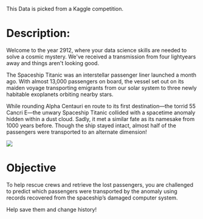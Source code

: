 This Data is picked from a Kaggle competition.

# Description:

Welcome to the year 2912, where your data science skills are needed to solve a cosmic mystery. We've received a transmission from four lightyears away and things aren't looking good.

The Spaceship Titanic was an interstellar passenger liner launched a month ago. With almost 13,000 passengers on board, the vessel set out on its maiden voyage transporting emigrants from our solar system to three newly habitable exoplanets orbiting nearby stars.

While rounding Alpha Centauri en route to its first destination—the torrid 55 Cancri E—the unwary Spaceship Titanic collided with a spacetime anomaly hidden within a dust cloud. Sadly, it met a similar fate as its namesake from 1000 years before. Though the ship stayed intact, almost half of the passengers were transported to an alternate dimension!

<img src='https://storage.googleapis.com/kaggle-media/competitions/Spaceship%20Titanic/joel-filipe-QwoNAhbmLLo-unsplash.jpg'>

# Objective

To help rescue crews and retrieve the lost passengers, you are challenged to predict which passengers were transported by the anomaly using records recovered from the spaceship’s damaged computer system.

Help save them and change history!

